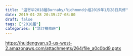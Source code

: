 ```yaml
---
title: "温哥华2018届Burnaby/Richmond小组2019年1月28日共修"
date: 2019-01-28 20:39:27-08:00
draft: false
tags: ["2018届"]
categories: ["慧灯禅修班"]
---
```

https://huidengvan.s3-us-west-2.amazonaws.com/attachments/264/file_a0c0bd9.pptx
